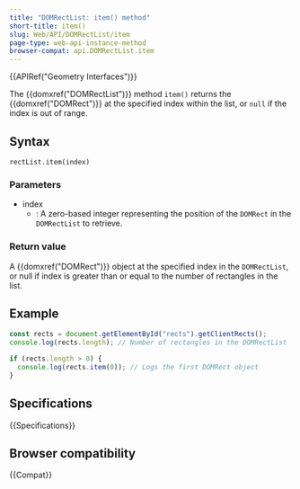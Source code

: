 ```yaml
---
title: "DOMRectList: item() method"
short-title: item()
slug: Web/API/DOMRectList/item
page-type: web-api-instance-method
browser-compat: api.DOMRectList.item
---
```


{{APIRef("Geometry Interfaces")}}

The {{domxref("DOMRectList")}} method
`item()` returns the {{domxref("DOMRect")}} at the specified index within the list, or `null` if the index is out of range.

## Syntax

```js-nolint
rectList.item(index)
```

### Parameters

- index
  - : A zero-based integer representing the position of the `DOMRect` in the `DOMRectList` to retrieve.

### Return value

A {{domxref("DOMRect")}} object at the specified index in the `DOMRectList`, or null if index is greater than or equal to the number of rectangles in the list.

## Example

```js
const rects = document.getElementById("rects").getClientRects();
console.log(rects.length); // Number of rectangles in the DOMRectList

if (rects.length > 0) {
  console.log(rects.item(0)); // Logs the first DOMRect object
}
```

## Specifications

{{Specifications}}

## Browser compatibility

{{Compat}}
